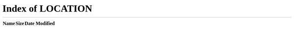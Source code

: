 <!-- markdownlint-disable no-inline-html -->

<!--<meta http-equiv="Refresh" content="0; url='https://docs.veritone.com/#/overview/'" /> -->
<meta http-equiv="refresh" content="0; url=./#/quickstart/" />

<style>
section.cover .cover-main {
    text-align: center;
    z-index: 1;
    flex: 1 1 0%;
    margin: -20px 16px 0px;
    background: white;
}
</style>
<div class="overview">
  <div class="action-bar">
    <div class="wrapper">
    </div>
  </div>
  <div class="background">
  </div>
</div>
